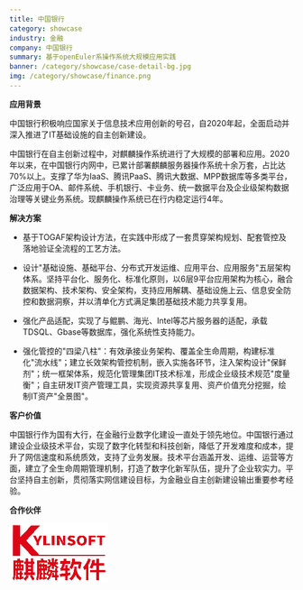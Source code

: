 ```yaml
---
title: 中国银行
category: showcase
industry: 金融
company: 中国银行
summary: 基于openEuler系操作系统大规模应用实践
banner: /category/showcase/case-detail-bg.jpg
img: /category/showcase/finance.png
---
```





**应用背景**

中国银行积极响应国家关于信息技术应用创新的号召，自2020年起，全面启动并深入推进了IT基础设施的自主创新建设。

中国银行在自主创新过程中，对麒麟操作系统进行了大规模的部署和应用。2020年以来，在中国银行内网中，已累计部署麒麟服务器操作系统十余万套，占比达70%以上。支撑了华为IaaS、腾讯PaaS、腾讯大数据、MPP数据库等多类平台，广泛应用于OA、邮件系统、手机银行、卡业务、统一数据平台及企业级架构数据治理等关键业务系统。现麒麟操作系统已在行内稳定运行4年。

**解决方案**

-   基于TOGAF架构设计方法，在实践中形成了一套贯穿架构规划、配套管控及落地验证全流程的工艺方法。

-   设计"基础设施、基础平台、分布式开发运维、应用平台、应用服务"五层架构体系。坚持平台化、服务化、标准化原则，以6层9平台应用架构为核心，融合数据架构、技术架构、安全架构，支持应用解耦、基础设施上云、信息安全防控和数据洞察，并以清单化方式满足集团基础技术能力共享复用。

-   强化产品适配，实现了与鲲鹏、海光、Intel等芯片服务器的适配，承载TDSQL、Gbase等数据库，强化系统性支持能力。

-   强化管控的"四梁八柱"：有效承接业务架构、覆盖全生命周期，构建标准化"流水线"；建立长效架构管控机制，嵌入实施各环节，注入架构设计"保鲜剂"；统一框架体系，规范化管理集团IT技术标准，形成企业级技术规范"度量衡"；自主研发IT资产管理工具，实现资源共享复用、资产价值充分挖掘，绘制IT资产"全景图"。

**客户价值**

中国银行作为国有大行，在金融行业数字化建设一直处于领先地位。中国银行通过建设企业级技术平台，实现了数字化转型和科技创新，降低了开发难度和成本，提升了网信速度和系统质效，支持了业务发展。技术平台涵盖开发、运维、运营等方面，建立了全生命周期管理机制，打造了数字化新军队伍，提升了企业软实力。平台坚持自主创新，贯彻落实网信建设目标，为金融业自主创新建设输出重要参考经验。

**合作伙伴**

![文本 描述已自动生成](./media/image1.png)
